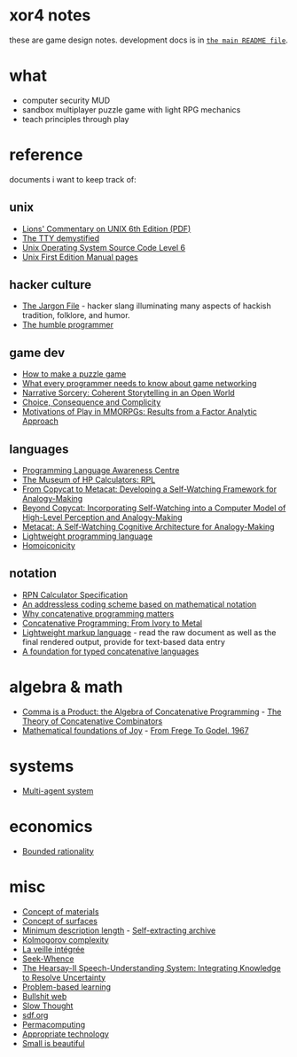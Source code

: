 # xor4 notes 

these are game design notes.
development docs is in [`the main README file`](../README.md). 

# what 

- computer security MUD
- sandbox multiplayer puzzle game with light RPG mechanics
- teach principles through play

# reference

documents i want to keep track of:

## unix
- [Lions' Commentary on UNIX 6th Edition (PDF)](https://cs3210.cc.gatech.edu/r/unix6.pdf)
- [The TTY demystified](http://www.linusakesson.net/programming/tty/)
- [Unix Operating System Source Code Level 6](http://www.v6.cuzuco.com/v6.pdf)
- [Unix First Edition Manual pages](http://man.cat-v.org/unix-1st/)

## hacker culture
- [The Jargon File](http://www.catb.org/~esr/jargon/html/index.html) - hacker slang illuminating many aspects of hackish tradition, folklore, and humor.
- [The humble programmer](http://www.jdl.ac.cn/turing/pdf/p859-dijkstra.pdf) 

## game dev
- [How to make a puzzle game](https://www.rockpapershotgun.com/2015/01/22/how-to-make-a-puzzle-game/)
- [What every programmer needs to know about game networking](https://gafferongames.com/post/what_every_programmer_needs_to_know_about_game_networking/)
- [Narrative Sorcery: Coherent Storytelling in an Open World](https://www.youtube.com/watch?v=HZft_U4Fc-U&t=1557s)
- [Choice, Consequence and Complicity](https://www.youtube.com/watch?v=-FfITxaXeqM&t=1157s)
- [Motivations of Play in MMORPGs: Results from a Factor Analytic Approach ](http://www.nickyee.com/daedalus/motivations.pdf)

## languages
- [Programming Language Awareness Centre](http://www.math.bas.bg/bantchev/place/)
- [The Museum of HP Calculators: RPL](https://www.hpmuseum.org/rpl.htm)
- [From Copycat to Metacat: Developing a Self-Watching Framework for Analogy-Making](https://citeseerx.ist.psu.edu/viewdoc/download?doi=10.1.1.49.8941&rep=rep1&type=pdf)
- [Beyond Copycat: Incorporating Self-Watching into a Computer Model of High-Level Perception and Analogy-Making](http://science.slc.edu/~jmarshall/papers/maics96.pdf)
- [Metacat: A Self-Watching Cognitive Architecture for Analogy-Making](http://science.slc.edu/~jmarshall/papers/cogsci02.pdf)
- [Lightweight programming language](https://en.wikipedia.org/wiki/Lightweight_programming_language)
- [Homoiconicity](https://en.wikipedia.org/wiki/Homoiconicity)

## notation
- [RPN Calculator Specification](http://www.math.bas.bg/bantchev/place/rpn/rpn.spec.html)
- [An addressless coding scheme based on mathematical notation](https://www.massey.ac.nz/~rmclachl/DPACM/121%20-%20addressless%20coding%20scheme.pdf)
- [Why concatenative programming matters](https://evincarofautumn.blogspot.com/2012/02/why-concatenative-programming-matters.html)
- [Concatenative Programming: From Ivory to Metal](https://web.stanford.edu/class/ee380/Abstracts/171115-slides.pdf)
- [Lightweight markup language](https://en.wikipedia.org/wiki/Lightweight_markup_language) - read the raw document as well as the final rendered output, provide for text-based data entry
- [A foundation for typed concatenative languages](https://www2.ccs.neu.edu/racket/pubs/dissertation-kleffner.pdf)

# algebra & math
- [Comma is a Product: the Algebra of Concatenative Programming](https://suhr.github.io/papers/calg.html)
- [The Theory of Concatenative Combinators](http://nsl.com/misc/papers/The%20Theory%20of%20Concatenative%20Combinators.htm)
- [Mathematical foundations of Joy](http://www.kevinalbrecht.com/code/joy-mirror/j02maf.html)
- [From Frege To Godel. 1967](https://web.archive.org/web/20070717222735/http://www.andrew.cmu.edu:80/user/cebrown/notes/vonHeijenoort.html)

# systems
- [Multi-agent system](https://en.wikipedia.org/wiki/Multi-agent_system)

# economics
- [Bounded rationality](https://en.wikipedia.org/wiki/Bounded_rationality)

# misc
- [Concept of materials](https://simplifier.neocities.org/materials.html)
- [Concept of surfaces](https://simplifier.neocities.org/surfaces.html)
- [Minimum description length](https://en.wikipedia.org/wiki/Minimum_description_length)
- [Self-extracting archive](https://en.wikipedia.org/wiki/Self-extracting_archive)
- [Kolmogorov complexity](https://en.wikipedia.org/wiki/Kolmogorov_complexity)
- [La veille intégrée](http://www.21siecle.quebec/wp-content/uploads/Cartier_veille.pdf)
- [Seek-Whence](https://cogsci.indiana.edu/pub/seek-whence.pdf)
- [The Hearsay-II Speech-Understanding System: Integrating Knowledge to Resolve Uncertainty](https://www.cs.uni.edu/~wallingf/teaching/162/readings/hearsay-ii.pdf)
- [Problem-based learning](https://en.wikipedia.org/wiki/Problem-based_learning)
- [Bullshit web](https://pxlnv.com/blog/bullshit-web/)
- [Slow Thought](https://aeon.co/essays/take-your-time-the-seven-pillars-of-a-slow-thought-manifesto)
- [sdf.org](https://sdf.org/)
- [Permacomputing](http://viznut.fi/texts-en/permacomputing.html)
- [Appropriate technology](https://en.wikipedia.org/wiki/Appropriate_technology)
- [Small is beautiful](https://web.archive.org/web/20141014171926/http://www.ditext.com/schumacher/small/small.html)